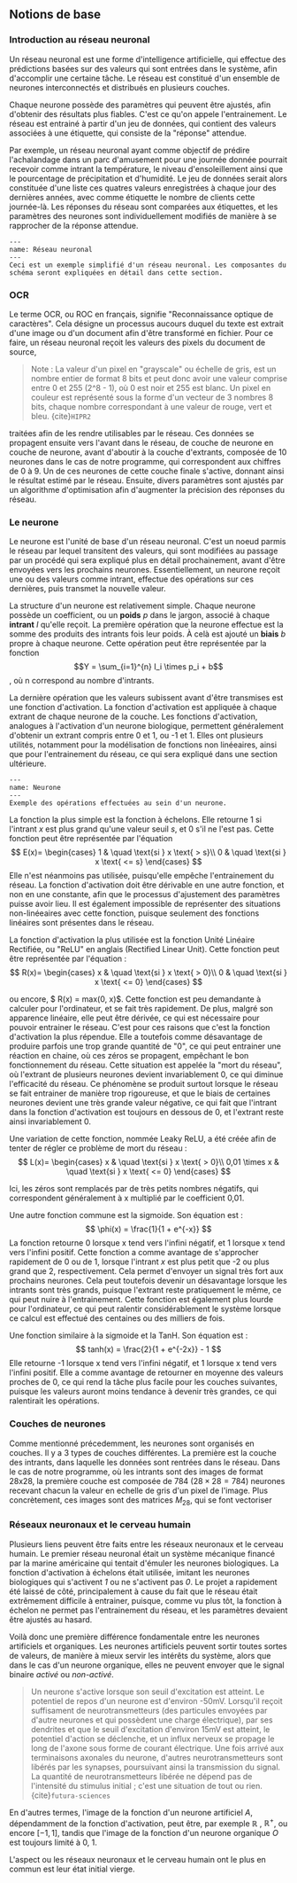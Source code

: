 ## Notions de base

### Introduction au réseau neuronal
Un réseau neuronal est une forme d'intelligence artificielle, qui effectue des prédictions basées sur des valeurs qui sont entrées dans le système, 
afin d'accomplir une certaine tâche. Le réseau est constitué d'un ensemble de neurones interconnectés et distribués en plusieurs couches. 

Chaque neurone possède des paramètres qui peuvent être ajustés, afin d'obtenir des résultats plus fiables. C'est ce qu'on appele l'entrainement.
Le réseau est entrainé à partir d'un jeu de données, qui contient des valeurs associées à une étiquette, qui consiste de la "réponse" attendue. 

Par exemple, un réseau neuronal ayant comme objectif de prédire l'achalandage dans un parc d'amusement pour une journée donnée pourrait recevoir 
comme intrant la température, le niveau d'ensoleillement ainsi que le pourcentage de précipitation et d'humidité. Le jeu de données serait alors 
constituée d'une liste ces quatres valeurs enregistrées à chaque jour des dernières années, avec comme étiquette le nombre de clients cette journée-là. 
Les réponses du réseau sont comparées aux étiquettes, et les paramètres des neurones sont individuellement modifiés de manière à se rapprocher de la réponse attendue.


```{figure} ./img/reseauneuronalsimp.png
---
name: Réseau neuronal
---
Ceci est un exemple simplifié d'un réseau neuronal. Les composantes du schéma seront expliquées en détail dans cette section.
```
 



### OCR
Le terme OCR, ou ROC en français, signifie "Reconnaissance optique de caractères". Cela désigne un processus aucours duquel du texte est extrait 
d'une image ou d'un document afin d'être transformé en fichier. Pour ce faire, un réseau neuronal reçoit les valeurs des pixels du document de source,
>Note : La valeur d'un pixel en "grayscale" ou échelle de gris, est un nombre entier
>de format 8 bits et peut donc avoir
>une valeur comprise entre 0 et 255 (2^8 - 1), où 0 est noir et 255 est blanc. 
>Un pixel en couleur est représenté sous la forme d'un vecteur de 3 nombres 8
>bits, chaque nombre correspondant à une valeur de rouge, vert et bleu. {cite}`HIPR2`
                    
  traitées afin de les rendre utilisables par le réseau. Ces données se propagent ensuite vers l'avant
dans le réseau, de couche de neurone en couche de neurone, avant d'aboutir à la couche d'extrants, composée de 10 neurones dans le cas de notre 
programme, qui correspondent aux chiffres de 0 à 9. Un de ces neurones de cette couche finale s'active, donnant ainsi le résultat estimé par le réseau. 
Ensuite, divers paramètres sont ajustés par un algorithme d'optimisation afin d'augmenter la précision des réponses du réseau.



### Le neurone
Le neurone est l'unité de base d'un réseau neuronal. C'est un noeud parmis le réseau par lequel transitent des valeurs, qui sont modifiées 
au passage par un procédé qui sera expliqué plus en détail prochainement, avant d'être envoyées vers les prochains neurones. 
Essentiellement, un neurone reçoit une ou des valeurs comme intrant, effectue des opérations sur ces dernières, puis transmet la nouvelle valeur.

La structure d'un neurone est relativement simple. Chaque neurone possède un coefficient, ou un **poids** $p$ dans le jargon, associé à chaque **intrant** $I$ qu'elle reçoit.
La première opération que la neurone effectue est la somme des produits des intrants fois leur poids. À celà est ajouté un **biais** $b$ propre à chaque neurone.
Cette opération peut être représentée par la fonction $$Y = \sum_{i=1}^{n} I_i \times p_i + b$$, où n correspond au nombre d'intrants.

La dernière opération que les valeurs subissent avant d'être transmises est une fonction d'activation. La fonction d'activation est appliquée à chaque extrant de chaque
neurone de la couche. Les fonctions d'activation, analogues à l'activation
d'un neurone biologique, permettent généralement d'obtenir un extrant compris entre 0 et 1, ou -1 et 1. Elles ont plusieurs utilités, notamment 
pour la modélisation de fonctions non linéeaires, ainsi que pour l'entrainement du réseau, ce qui sera expliqué dans une section ultérieure.

```{figure} ./img/neurone.png
---
name: Neurone
---
Exemple des opérations effectuées au sein d'un neurone.
```

La fonction la plus simple est la fonction à échelons. Elle retourne 1 si l'intrant *x* est plus grand qu'une valeur seuil *s*, et 0 s'il ne l'est pas. Cette fonction peut être représentée par l'équation
$$
E(x)=
\begin{cases}
 1 & \quad \text{si } x \text{ > s}\\
 0 & \quad \text{si } x \text{ <= s}
\end{cases}
$$
Elle n'est néanmoins pas utilisée, puisqu'elle empêche l'entrainement du réseau.
La fonction d'activation doit être dérivable en une autre fonction, et non en une constante, afin que le processus d'ajustement des paramètres puisse avoir lieu. 
Il est également impossible de représenter des situations non-linéeaires avec cette fonction, puisque seulement des fonctions linéaires sont présentes dans le réseau.

La fonction d'activation la plus utilisée est la fonction Unité Linéaire Rectifiée, ou "ReLU" en anglais (Rectified Linear Unit).
Cette fonction peut être représentée par l'équation :  $$
R(x)=
\begin{cases}
 x & \quad \text{si } x \text{ > 0}\\
 0 & \quad \text{si } x \text{ <= 0}
\end{cases}
$$
                                                        
ou encore, $ R(x) = max(0, x)$. Cette fonction est peu demandante à calculer pour l'ordinateur, et se fait très rapidement. De plus, malgré son apparence linéaire,
elle peut être dérivée, ce qui est nécessaire pour pouvoir entrainer le réseau. C'est pour ces raisons que c'est la fonction d'activation la plus répendue.
Elle a toutefois comme désavantage de produire parfois une trop grande quantité de "0", ce qui peut entrainer une réaction en chaine, où ces zéros se propagent, 
empêchant le bon fonctionnement du réseau. Cette situation est appelée la "mort du réseau", où l'extrant de plusieurs neurones devient invariablement 0, ce qui 
diminue l'efficacité du réseau. Ce phénomène se produit surtout lorsque le réseau se fait entrainer de manière trop rigoureuse, et que le biais de certaines 
neurones devient une très grande valeur négative, ce qui fait que l'intrant dans la fonction d'activation est toujours en dessous de 0, et l'extrant reste ainsi 
invariablement 0.


Une variation de cette fonction, nommée Leaky ReLU, a été créée afin de tenter de régler ce problème de mort du réseau : $$ 
L(x)=
\begin{cases}
 x & \quad \text{si } x \text{ > 0}\\
 0,01 \times x & \quad \text{si } x \text{ <= 0}
\end{cases}
$$
                                                         
Ici, les zéros sont remplacés par de très petits nombres négatifs, qui correspondent généralement à x multiplié par le coefficient 0,01. 


Une autre fonction commune est la sigmoide. Son équation est : 
$$ \phi(x) = 
\frac{1}{1 + e^{-x}}
$$
La fonction retourne 0 lorsque x tend vers l'infini négatif, et 1 lorsque x tend vers l'infini positif. Cette fonction a comme avantage de 
s'approcher rapidement de 0 ou de 1, lorsque l'intrant *x* est plus petit que -2 ou plus grand que 2, respectivement. Cela permet d'envoyer 
un signal très fort aux prochains neurones. Cela peut toutefois devenir un désavantage lorsque les intrants sont très grands, puisque l'extrant 
reste pratiquement le même, ce qui peut nuire à l'entrainement. Cette fonction est également plus lourde pour l'ordinateur, ce qui peut ralentir 
considérablement le système lorsque ce calcul est effectué des centaines ou des milliers de fois.

Une fonction similaire à la sigmoide et la TanH. Son équation est :
$$ tanh(x) = 
\frac{2}{1 + e^{-2x}} - 1
$$
Elle retourne -1 lorsque x tend vers l'infini négatif, et 1 lorsque x tend vers l'infini positif. Elle a comme avantage de retourner en moyenne
des valeurs proches de 0, ce qui rend la tâche plus facile pour les couches suivantes, puisque les valeurs auront moins tendance à devenir très grandes, 
ce qui ralentirait les opérations.


### Couches de neurones

Comme mentionné précedemment, les neurones sont organisés en couches. Il y a 3 types de couches différentes. La première est la couche des intrants, dans laquelle 
les données sont rentrées dans le réseau. Dans le cas de notre programme, où les intrants sont des images de format 28x28, 
la première couche est composée de 784 ($28\times28 = 784$) neurones recevant chacun la valeur en echelle de gris  d'un pixel de l'image. 
Plus concrètement, ces images sont des matrices $M_{28}$, qui se font vectoriser

### Réseaux neuronaux et le cerveau humain
Plusieurs liens peuvent être faits entre les réseaux neuronaux et le cerveau humain. Le premier réseau neuronal était un 
système mécanique financé par la marine américaine qui tentait d'émuler les neurones biologiques. La fonction d'activation
à échelons était utilisée, imitant les neurones biologiques qui s'activent *1* ou ne s'activent pas *0*. Le projet a rapidement
été laissé de côté, principalement à cause du fait que le réseau était extrêmement difficile à entrainer, puisque, comme vu plus
tôt, la fonction à échelon ne permet pas l'entrainement du réseau, et les paramètres devaient être ajustés au hasard. 

Voilà donc une première différence fondamentale entre les neurones artificiels et organiques. Les neurones artificiels peuvent 
sortir toutes sortes de valeurs, de manière à mieux servir les intérêts du système, alors que dans le cas d'un neurone organique,
elles ne peuvent envoyer que le signal binaire *activé* ou *non-activé*. 

>Un neurone s'active lorsque son seuil d'excitation est atteint. Le potentiel de repos d'un neurone est d'environ -50mV. Lorsqu'il 
reçoit suffisament de neurotransmetteurs (des particules envoyées par d'autre neurones et qui possèdent une charge électrique), par 
ses dendrites et que le seuil d'excitation d'environ 15mV est atteint, le potentiel d'action se déclenche, et un influx nerveux se propage
le long de l'axone sous forme de courant électrique. Une fois arrivé aux terminaisons axonales du neurone, d'autres neurotransmetteurs sont
libérés par les synapses, poursuivant ainsi la transmission du signal. La quantité de neurotransmetteurs libérée ne dépend pas de l'intensité
du stimulus initial ; c'est une situation de tout ou rien. {cite}`futura-sciences`

En d'autres termes, l'image de la fonction d'un neurone artificiel *A*, dépendamment de la fonction d'activation, peut être, 
par exemple $\mathbb{R}$ , $\mathbb{R^+}$, ou encore $[-1, 1]$, 
tandis que l'image de la fonction d'un neurone organique *O* est toujours limité à $\text{{0, 1}}$. 

L'aspect ou les réseaux neuronaux et le cerveau humain ont le plus en commun est leur état initial vierge.
